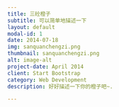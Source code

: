 ```yaml
---
title: 三砼橙子
subtitle: 可以简单地描述一下
layout: default
modal-id: 1
date: 2014-07-18
img: sanquanchengzi.png
thumbnail: sanquanchengzi.png
alt: image-alt
project-date: April 2014
client: Start Bootstrap
category: Web Development
description: 好好描述一下你的橙子吧~.

---
```

